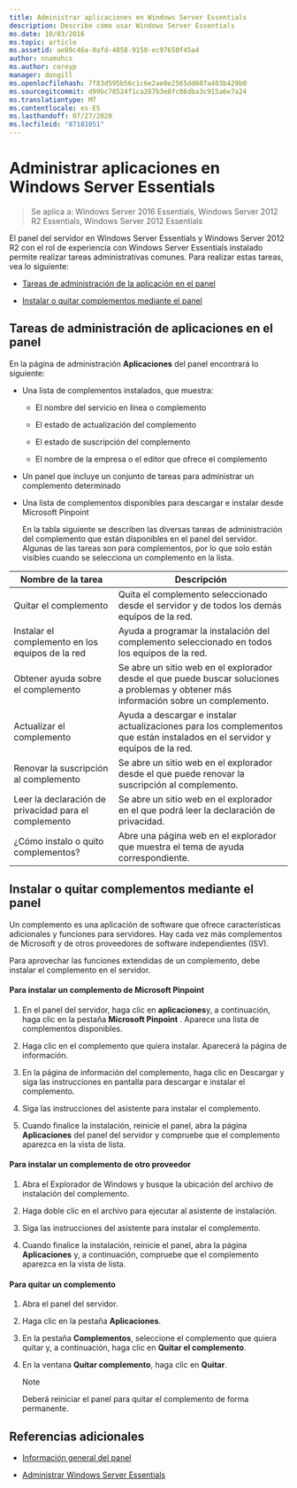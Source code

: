 ```yaml
---
title: Administrar aplicaciones en Windows Server Essentials
description: Describe cómo usar Windows Server Essentials
ms.date: 10/03/2016
ms.topic: article
ms.assetid: ae89c46a-0afd-4858-9150-ec97650f45a4
author: nnamuhcs
ms.author: coreyp
manager: dongill
ms.openlocfilehash: 7f83d595b56c1c6e2ae0e2565dd607a403b429b0
ms.sourcegitcommit: d99bc78524f1ca287b3e8fc06dba3c915a6e7a24
ms.translationtype: MT
ms.contentlocale: es-ES
ms.lasthandoff: 07/27/2020
ms.locfileid: "87181051"
---
```

# <a name="manage-applications-in-windows-server-essentials"></a>Administrar aplicaciones en Windows Server Essentials

>Se aplica a: Windows Server 2016 Essentials, Windows Server 2012 R2 Essentials, Windows Server 2012 Essentials

 El panel del servidor en Windows Server Essentials y Windows Server 2012 R2 con el rol de experiencia con Windows Server Essentials instalado permite realizar tareas administrativas comunes. Para realizar estas tareas, vea lo siguiente:

-   [Tareas de administración de la aplicación en el panel](Manage-Applications-in-Windows-Server-Essentials.md#BKMK_1)

-   [Instalar o quitar complementos mediante el panel](Manage-Applications-in-Windows-Server-Essentials.md#BKMK_2)

##  <a name="application-management-tasks-in-the-dashboard"></a><a name="BKMK_1"></a>Tareas de administración de aplicaciones en el panel
 En la página de administración **Aplicaciones** del panel encontrará lo siguiente:

- Una lista de complementos instalados, que muestra:

  -   El nombre del servicio en línea o complemento

  -   El estado de actualización del complemento

  -   El estado de suscripción del complemento

  -   El nombre de la empresa o el editor que ofrece el complemento

- Un panel que incluye un conjunto de tareas para administrar un complemento determinado

- Una lista de complementos disponibles para descargar e instalar desde Microsoft Pinpoint

  En la tabla siguiente se describen las diversas tareas de administración del complemento que están disponibles en el panel del servidor. Algunas de las tareas son para complementos, por lo que solo están visibles cuando se selecciona un complemento en la lista.

|Nombre de la tarea|Descripción|
|---------------|-----------------|
|Quitar el complemento|Quita el complemento seleccionado desde el servidor y de todos los demás equipos de la red.|
|Instalar el complemento en los equipos de la red|Ayuda a programar la instalación del complemento seleccionado en todos los equipos de la red.|
|Obtener ayuda sobre el complemento|Se abre un sitio web en el explorador desde el que puede buscar soluciones a problemas y obtener más información sobre un complemento.|
|Actualizar el complemento|Ayuda a descargar e instalar actualizaciones para los complementos que están instalados en el servidor y equipos de la red.|
|Renovar la suscripción al complemento|Se abre un sitio web en el explorador desde el que puede renovar la suscripción al complemento.|
|Leer la declaración de privacidad para el complemento|Se abre un sitio web en el explorador en el que podrá leer la declaración de privacidad.|
|¿Cómo instalo o quito complementos?|Abre una página web en el explorador que muestra el tema de ayuda correspondiente.|

##  <a name="install-or-remove-add-ins-using-the-dashboard"></a><a name="BKMK_2"></a>Instalar o quitar complementos mediante el panel
 Un complemento es una aplicación de software que ofrece características adicionales y funciones para servidores. Hay cada vez más complementos de Microsoft y de otros proveedores de software independientes (ISV).

 Para aprovechar las funciones extendidas de un complemento, debe instalar el complemento en el servidor.

#### <a name="to-install-an-add-in-from-microsoft-pinpoint"></a>Para instalar un complemento de Microsoft Pinpoint

1.  En el panel del servidor, haga clic en **aplicaciones**y, a continuación, haga clic en la pestaña **Microsoft Pinpoint** .  Aparece una lista de complementos disponibles.

2.  Haga clic en el complemento que quiera instalar. Aparecerá la página de información.

3.  En la página de información del complemento, haga clic en Descargar y siga las instrucciones en pantalla para descargar e instalar el complemento.

4.  Siga las instrucciones del asistente para instalar el complemento.

5.  Cuando finalice la instalación, reinicie el panel, abra la página **Aplicaciones** del panel del servidor y compruebe que el complemento aparezca en la vista de lista.

#### <a name="to-install-an-add-in-from-another-provider"></a>Para instalar un complemento de otro proveedor

1.  Abra el Explorador de Windows y busque la ubicación del archivo de instalación del complemento.

2.  Haga doble clic en el archivo para ejecutar al asistente de instalación.

3.  Siga las instrucciones del asistente para instalar el complemento.

4.  Cuando finalice la instalación, reinicie el panel, abra la página **Aplicaciones** y, a continuación, compruebe que el complemento aparezca en la vista de lista.

#### <a name="to-remove-an-add-in"></a>Para quitar un complemento

1.  Abra el panel del servidor.

2.  Haga clic en la pestaña **Aplicaciones**.

3.  En la pestaña **Complementos**, seleccione el complemento que quiera quitar y, a continuación, haga clic en **Quitar el complemento**.

4.  En la ventana **Quitar complemento**, haga clic en **Quitar**.

    > [!NOTE]
    >  Deberá reiniciar el panel para quitar el complemento de forma permanente.

## <a name="additional-references"></a>Referencias adicionales

-   [Información general del panel](Overview-of-the-Dashboard-in-Windows-Server-Essentials.md)

-   [Administrar Windows Server Essentials](Manage-Windows-Server-Essentials.md)
